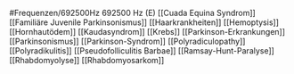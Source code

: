 #Frequenzen/692500Hz
692500 Hz (E)
[[Cuada Equina Syndrom]]
[[Familiäre Juvenile Parkinsonismus]]
[[Haarkrankheiten]]
[[Hemoptysis]]
[[Hornhautödem]]
[[Kaudasyndrom]]
[[Krebs]]
[[Parkinson-Erkrankungen]]
[[Parkinsonismus]]
[[Parkinson-Syndrom]]
[[Polyradiculopathy]]
[[Polyradikulitis]]
[[Pseudofolliculitis Barbae]]
[[Ramsay-Hunt-Paralyse]]
[[Rhabdomyolyse]]
[[Rhabdomyosarkom]]